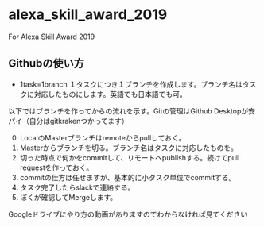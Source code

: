 # alexa_skill_award_2019
For Alexa Skill Award 2019

## Githubの使い方
- 1task=1branch
１タスクにつき１ブランチを作成します。ブランチ名はタスクに対応したものにします。英語でも日本語でも可。

以下ではブランチを作ってからの流れを示す。Gitの管理はGithub Desktopが安パイ（自分はgitkrakenつかってます）

0. LocalのMasterブランチはremoteからpullしておく。
1. Masterからブランチを切る。ブランチ名はタスクに対応したものを。
2. 切った時点で何かをcommitして、リモートへpublishする。続けてpull requestを作っておく。
3. commitの仕方は任せますが、基本的に小タスク単位でcommitする。
4. タスク完了したらslackで連絡する。
5. ぼくが確認してMergeします。

Googleドライブにやり方の動画がありますのでわからなければ見てください
